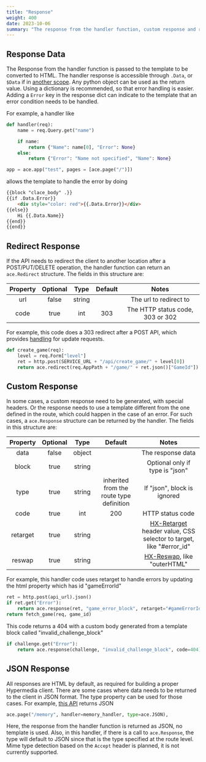 ```yaml
---
title: "Response"
weight: 400
date: 2023-10-06
summary: "The response from the handler function, custom response and redirects"
---
```


## Response Data

The Response from the handler function is passed to the template to be converted to HTML. The handler response is accessible through `.Data`, or `$Data` if in [another scope](https://pkg.go.dev/text/template#:~:text=When%20execution%20begins%2C%20%24%20is%20set%20to%20the%20data%20argument%20passed%20to%20Execute%2C%20that%20is%2C%20to%20the%20starting%20value%20of%20dot.). Any python object can be used as the return value. Using a dictionary is recommended, so that error handling is easier. Adding a `Error` key in the response dict can indicate to the template that an error condition needs to be handled.

For example, a handler like

```python
def handler(req):
    name = req.Query.get("name")

    if name:
        return {"Name": name[0], "Error": None}
    else:
        return {"Error": "Name not specified", "Name": None}

app = ace.app("test", pages = [ace.page("/")])
```

allows the template to handle the error by doing

<!-- prettier-ignore -->
```html
{{block "clace_body" .}}
{{if .Data.Error}}
    <div style="color: red">{{.Data.Error}}</div>
{{else}}
    Hi {{.Data.Name}}
{{end}}
{{end}}

```

<!-- prettier-ignore-end -->

## Redirect Response

If the API needs to redirect the client to another location after a POST/PUT/DELETE operation, the handler function can return an `ace.Redirect` structure. The fields in this structure are:

| Property | Optional |  Type  | Default |              Notes               |
| :------: | :------: | :----: | :-----: | :------------------------------: |
|   url    |  false   | string |         |      The url to redirect to      |
|   code   |   true   |  int   |   303   | The HTTP status code, 303 or 302 |

For example, this code does a 303 redirect after a POST API, which provides [handling](https://en.wikipedia.org/wiki/Post/Redirect/Get) for update requests.

```python
def create_game(req):
    level = req.Form["level"]
    ret = http.post(SERVICE_URL + "/api/create_game/" + level[0])
    return ace.redirect(req.AppPath + "/game/" + ret.json()["GameId"])
```

## Custom Response

In some cases, a custom response need to be generated, with special headers. Or the response needs to use a template different from the one defined in the route, which could happen in the case of an error. For such cases, a `ace.Response` structure can be returned by the handler. The fields in this structure are:

| Property | Optional |  Type  |                 Default                  |                                                                                Notes                                                                                 |
| :------: | :------: | :----: | :--------------------------------------: | :------------------------------------------------------------------------------------------------------------------------------------------------------------------: |
|   data   |  false   | object |                                          |                                                                          The response data                                                                           |
|  block   |   true   | string |                                          |                                                                   Optional only if type is "json"                                                                    |
|   type   |   true   | string | inherited from the route type definition |                                                                     If "json", block is ignored                                                                      |
|   code   |   true   |  int   |                   200                    |                                                                           HTTP status code                                                                           |
| retarget |   true   | string |                                          | [HX-Retarget](https://htmx.org/reference/#:~:text=for%20possible%20values-,HX%2DRetarget,-a%20CSS%20selector) header value, CSS selector to target, like "#error_id" |
|  reswap  |   true   | string |                                          |                       [HX-Reswap](https://htmx.org/reference/#:~:text=the%20location%20bar-,HX%2DReswap,-allows%20you%20to), like "outerHTML"                        |

For example, this handler code uses retarget to handle errors by updating the html property which has id "gameErrorId"

```python
ret = http.post(api_url).json()
if ret.get("Error"):
    return ace.response(ret, "game_error_block", retarget="#gameErrorId")
return fetch_game(req, game_id)
```

This code returns a 404 with a custom body generated from a template block called "invalid_challenge_block"

```python
if challenge.get("Error"):
    return ace.response(challenge, "invalid_challenge_block", code=404)
```

## JSON Response

All responses are HTML by default, as required for building a proper Hypermedia client. There are some cases where data needs to be returned to the client in JSON format. The type property can be used for those cases. For example, [this API](https://github.com/claceio/clace/blob/1f2ca6b09a73112dc8c97cb0575942dba4d75f89/examples/memory_usage/app.star#L98) returns JSON

```python
ace.page("/memory", handler=memory_handler, type=ace.JSON),
```

Here, the response from the handler function is returned as JSON, no template is used. Also, in this handler, if there is a call to `ace.Response`, the type will default to JSON since that is the type specified at the route level. Mime type detection based on the `Accept` header is planned, it is not currently supported.
